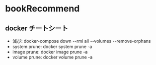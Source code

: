 # bookRecommend

## docker チートシート

- 滅び: docker-compose down --rmi all --volumes --remove-orphans
- system prune: docker system prune -a
- image prune: docker image prune -a
- volume prune: docker volume prune -a
